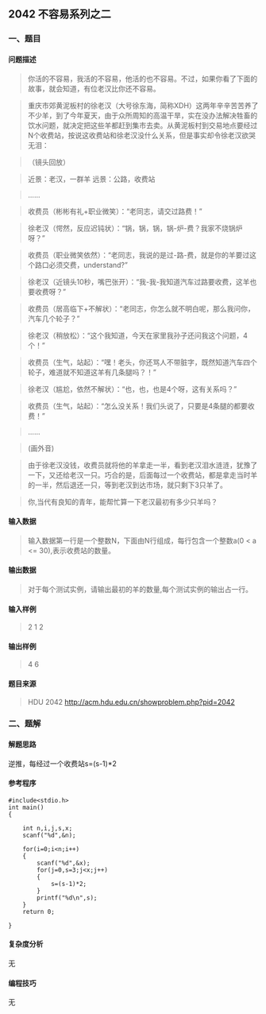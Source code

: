 ## 2042 不容易系列之二

### 一、题目

#### 问题描述

>你活的不容易，我活的不容易，他活的也不容易。不过，如果你看了下面的故事，就会知道，有位老汉比你还不容易。

>重庆市郊黄泥板村的徐老汉（大号徐东海，简称XDH）这两年辛辛苦苦养了不少羊，到了今年夏天，由于众所周知的高温干旱，实在没办法解决牲畜的饮水问题，就决定把这些羊都赶到集市去卖。从黄泥板村到交易地点要经过N个收费站，按说这收费站和徐老汉没什么关系，但是事实却令徐老汉欲哭无泪：

>（镜头回放）

>近景：老汉，一群羊
>远景：公路，收费站

>......

>收费员（彬彬有礼+职业微笑）：“老同志，请交过路费！”

>徐老汉（愕然，反应迟钝状）：“锅，锅，锅，锅-炉-费？我家不烧锅炉呀？”

>收费员（职业微笑依然）：“老同志，我说的是过-路-费，就是你的羊要过这个路口必须交费，understand?”

>徐老汉（近镜头10秒，嘴巴张开）：“我-我-我知道汽车过路要收费，这羊也要收费呀？”

>收费员（居高临下+不解状）：“老同志，你怎么就不明白呢，那么我问你，汽车几个轮子？”

>徐老汉（稍放松）：“这个我知道，今天在家里我孙子还问我这个问题，4个！”

>收费员（生气，站起）：“嘿！老头，你还骂人不带脏字，既然知道汽车四个轮子，难道就不知道这羊有几条腿吗？！”

>徐老汉（尴尬，依然不解状）：“也，也，也是4个呀，这有关系吗？”

>收费员（生气，站起）：“怎么没关系！我们头说了，只要是4条腿的都要收费！”

>......

>(画外音)

>由于徐老汉没钱，收费员就将他的羊拿走一半，看到老汉泪水涟涟，犹豫了一下，又还给老汉一只。巧合的是，后面每过一个收费站，都是拿走当时羊的一半，然后退还一只，等到老汉到达市场，就只剩下3只羊了。

>你,当代有良知的青年，能帮忙算一下老汉最初有多少只羊吗？

#### 输入数据

>输入数据第一行是一个整数N，下面由N行组成，每行包含一个整数a(0 < a <= 30),表示收费站的数量。

#### 输出数据

>对于每个测试实例，请输出最初的羊的数量,每个测试实例的输出占一行。

#### 输入样例

>2
>1
>2

#### 输出样例

>4
>6

#### 题目来源

>HDU 2042 http://acm.hdu.edu.cn/showproblem.php?pid=2042

### 二、题解

#### 解题思路

逆推，每经过一个收费站s=(s-1)*2

#### 参考程序

```
#include<stdio.h>
int main()
{

    int n,i,j,s,x;
    scanf("%d",&n);

    for(i=0;i<n;i++)
    {
        scanf("%d",&x);
        for(j=0,s=3;j<x;j++)
        {
            s=(s-1)*2;
        }
        printf("%d\n",s);
    }
    return 0;

}
```

#### 复杂度分析

无

#### 编程技巧

无